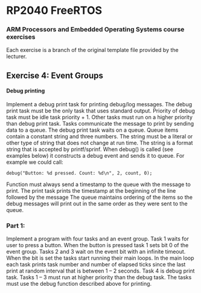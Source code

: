 # RP2040 FreeRTOS

### ARM Processors and Embedded Operating Systems course exercises
Each exercise is a branch of the original template file provided by the lecturer.

## Exercise 4: Event Groups
#### Debug	printing	
Implement a debug print task for printing debug/log messages. The debug print task must be the only task that uses 
standard output. Priority of debug task must be idle task priority + 1. Other tasks must run on a higher priority 
than debug print task. Tasks communicate the message to print by sending data to a queue. 
The debug print task waits on a queue. Queue items contain a constant string and three numbers. The string 
must be a literal or other type of string that does not change at run time. The string is a format string that is 
accepted by printf/sprinf. When debug() is called (see examples below) it constructs a debug event and 
sends it to queue. For example we could call:  

```debug("Button: %d pressed. Count: %d\n", 2, count, 0);```

Function must always send a timestamp to the queue with the message to print. The print task prints the 
timestamp at the beginning of the line followed by the message 
The queue maintains ordering of the items so the debug messages will print out in the same order as they 
were sent to the queue.

### Part 1: 
Implement a program with four tasks and an event group. Task 1 waits for user to press a button. When the 
button is pressed task 1 sets bit 0 of the event group. Tasks 2 and 3 wait on the event bit with an infinite 
timeout. When the bit is set the tasks start running their main loops. In the main loop each task prints task 
number and number of elapsed ticks since the last print at random interval that is between 1 – 2 seconds. 
Task 4 is debug print task. Tasks 1 – 3 must run at higher priority than the debug task. The tasks must use 
the debug function described above for printing.
